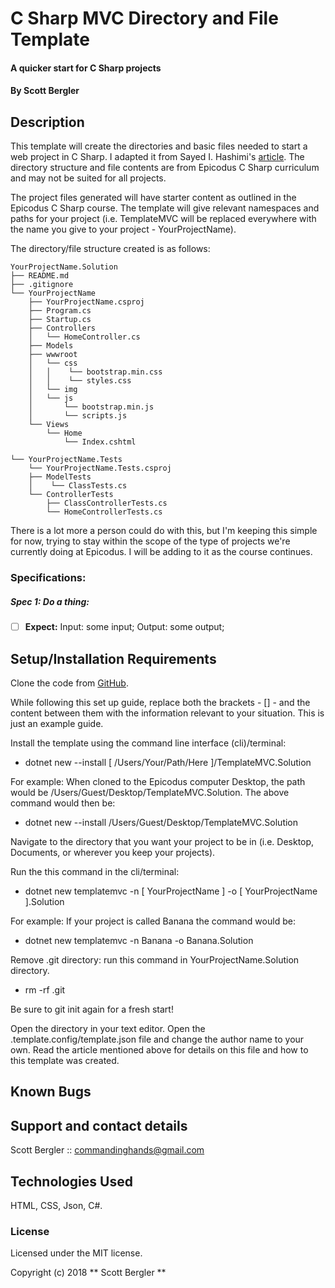 # C Sharp MVC Directory and File Template

#### A quicker start for C Sharp projects

#### By Scott Bergler

## Description
This template will create the directories and basic files needed to start a web project in C Sharp. I adapted it from Sayed I. Hashimi's [article](https://blogs.msdn.microsoft.com/dotnet/2017/04/02/how-to-create-your-own-templates-for-dotnet-new/). The directory structure and file contents are from Epicodus C Sharp curriculum and may not be suited for all projects.

The project files generated will have starter content as outlined in the Epicodus C Sharp course. The template will give relevant namespaces and paths for your project (i.e. TemplateMVC will be replaced everywhere with the name you give to your project - YourProjectName).

The directory/file structure created is as follows:

```
YourProjectName.Solution
├── README.md
├── .gitignore
└── YourProjectName
    ├── YourProjectName.csproj
    ├── Program.cs
    ├── Startup.cs
    ├── Controllers
    │   └── HomeController.cs
    ├── Models
    ├── wwwroot
    │   └── css
    │   │    └── bootstrap.min.css
    │   │    └── styles.css
    │   └── img
    │   └── js
    │       └── bootstrap.min.js
    │       └── scripts.js
    └── Views
        └── Home
            └── Index.cshtml

└── YourProjectName.Tests
    └── YourProjectName.Tests.csproj
    ├── ModelTests
    │    └── ClassTests.cs
    └── ControllerTests
        ├── ClassControllerTests.cs
        └── HomeControllerTests.cs

```

There is a lot more a person could do with this, but I'm keeping this simple for now, trying to stay within the scope of the type of projects we're currently doing at Epicodus. I will be adding to it as the course continues.

### Specifications:
##### Spec 1: Do a thing:
- [ ] **Expect:** Input: some input; Output: some output;

## Setup/Installation Requirements
Clone the code from [GitHub](https://github.com/skillitzimberg/TemplateMVC.Solution).

While following this set up guide, replace both the brackets - [] - and the content between them with the information relevant to your situation. This is just an example guide.

Install the template using the command line interface (cli)/terminal:
* dotnet new --install [ /Users/Your/Path/Here ]/TemplateMVC.Solution

For example: When cloned to the Epicodus computer Desktop, the path would be /Users/Guest/Desktop/TemplateMVC.Solution.
The above command would then be:
* dotnet new --install /Users/Guest/Desktop/TemplateMVC.Solution

Navigate to the directory that you want your project to be in (i.e. Desktop, Documents, or wherever you keep your projects).

Run the this command in the cli/terminal:
* dotnet new templatemvc -n [ YourProjectName ] -o [ YourProjectName ].Solution

For example: If your project is called Banana the command would be:
* dotnet new templatemvc -n Banana -o Banana.Solution

Remove .git directory: run this command in YourProjectName.Solution directory.
* rm -rf .git

Be sure to git init again for a fresh start!

Open the directory in your text editor. Open the .template.config/template.json file and change the author name to your own. Read the article mentioned above for details on this file and how to this template was created.

## Known Bugs

## Support and contact details
Scott Bergler :: commandinghands@gmail.com

## Technologies Used

HTML, CSS, Json, C#.

### License

Licensed under the MIT license.

Copyright (c) 2018 ** Scott Bergler **
